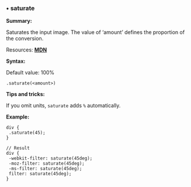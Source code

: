 ### <a name="saturate"></a> &#8226; saturate
  **Summary:**

  Saturates the input image. The value of ‘amount’ defines the proportion of the conversion.

  Resources: **<a href="https://developer.mozilla.org/en-US/docs/Web/CSS/filter#saturate()">MDN</a>**

  **Syntax:**

  Default value: 100%

    .saturate(<amount>)

  **Tips and tricks:**

  If you omit units, `saturate` adds `%` automatically.  
    
  **Example:**

    div {
     .saturate(45);
    }
    
    // Result
    div {
     -webkit-filter: saturate(45deg);
     -moz-filter: saturate(45deg);
     -ms-filter: saturate(45deg);
     filter: saturate(45deg);
    }


